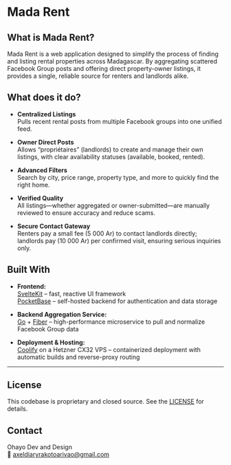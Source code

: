 # Mada Rent

## What is Mada Rent?

Mada Rent is a web application designed to simplify the process of finding and listing rental properties across Madagascar. By aggregating scattered Facebook Group posts and offering direct property-owner listings, it provides a single, reliable source for renters and landlords alike.

## What does it do?

- **Centralized Listings**  
  Pulls recent rental posts from multiple Facebook groups into one unified feed.

- **Owner Direct Posts**  
  Allows “propriétaires” (landlords) to create and manage their own listings, with clear availability statuses (available, booked, rented).

- **Advanced Filters**  
  Search by city, price range, property type, and more to quickly find the right home.

- **Verified Quality**  
  All listings—whether aggregated or owner-submitted—are manually reviewed to ensure accuracy and reduce scams.

- **Secure Contact Gateway**  
  Renters pay a small fee (5 000 Ar) to contact landlords directly; landlords pay (10 000 Ar) per confirmed visit, ensuring serious inquiries only.

## Built With

- **Frontend:**  
  [SvelteKit](https://kit.svelte.dev/) – fast, reactive UI framework  
  [PocketBase](https://pocketbase.io/) – self-hosted backend for authentication and data storage  

- **Backend Aggregation Service:**  
  [Go](https://golang.org/) + [Fiber](https://gofiber.io/) – high-performance microservice to pull and normalize Facebook Group data  

- **Deployment & Hosting:**  
  [Coolify](https://coolify.io/) on a Hetzner CX32 VPS – containerized deployment with automatic builds and reverse-proxy routing  

---

## License

This codebase is proprietary and closed source. See the [LICENSE](./license) for details.

## Contact

Ohayo Dev and Design  
📧 axeldiaryrakotoarivao@gmail.com  

